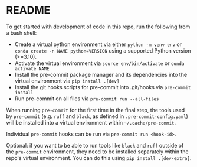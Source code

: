 # README

To get started with development of code in this repo, run the following from a bash shell:

- Create a virtual python environment via either `python -m venv env` or `conda create -n NAME python=VERSION` using a supported Python version (>=3.10).
- Activate the virtual environment via `source env/bin/activate` or `conda activate NAME`
- Install the pre-commit package manager and its dependencies into the virtual environment via `pip install .[dev]`
- Install the git hooks scripts for pre-commit into .git/hooks via `pre-commit install`
- Run pre-commit on all files via `pre-commit run --all-files`

When running `pre-commit` for the first time in the final step,
the tools used by `pre-commit` (e.g. `ruff` and `black`, as defined in `.pre-commit-config.yaml`)
will be installed into a virtual environment within `~/.cache/pre-commit`.

Individual `pre-commit` hooks can be run via `pre-commit run <hook-id>`.

Optional: if you want to be able to run tools like `black` and `ruff` outside of the `pre-commit` environment,
they need to be installed separately within the repo's virtual environment.
You can do this using `pip install .[dev-extra]`.
